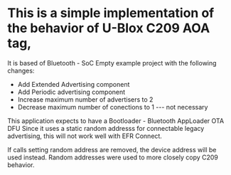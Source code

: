 # This is a simple implementation of the behavior of U-Blox C209 AOA tag,

It is based of Bluetooth - SoC Empty example project with the following changes:

* Add Extended Advertising component
* Add Periodic advertising component
* Increase maximum number of advertisers to 2
* Decrease maximum number of conections to 1 --- not necessary

This application expects to have a Bootloader - Bluetooth AppLoader
OTA DFU Since it uses a static random addresss for connectable legacy
advertising, this will not work well with EFR Connect.

If calls setting random address are removed, the device address will
be used instead.  Random addresses were used to more closely copy
C209 behavior.

